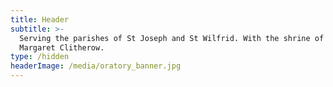 ```yaml
---
title: Header
subtitle: >-
  Serving the parishes of St Joseph and St Wilfrid. With the shrine of St
  Margaret Clitherow.
type: /hidden
headerImage: /media/oratory_banner.jpg
---
```


